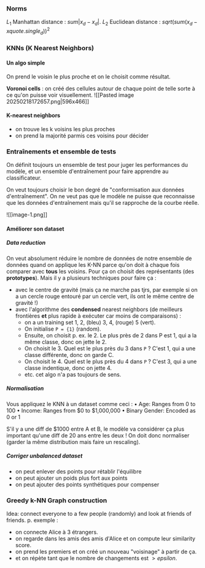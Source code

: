 ### Norms

$L_1$ Manhattan distance : $sum |x_d - x_d|$.
$L_2$ Euclidean distance : $sqrt(sum (x_d - x quote.single_d))^2$

### KNNs (K Nearest Neighbors)

#### Un algo simple

On prend le voisin le plus proche et on le choisit comme résultat.

**Voronoi cells** : on créé des cellules autour de chaque point de telle sorte à ce qu'on puisse voir visuellement.
![[Pasted image 20250218172657.png|596x466]]

#### K-nearest neighbors

- on trouve les k voisins les plus proches
- on prend la majorité parmis ces voisins pour décider
### Entraînements et ensemble de tests

On définit toujours un ensemble de test pour juger les performances du modèle, et un ensemble d'entraînement pour faire apprendre au classificateur.

On veut toujours choisir le bon degré de "conformisation aux données d'entraînement". On ne veut pas que le modèle ne puisse que reconnaisse que les données d'entraînement mais qu'il se rapproche de la courbe réelle.

![[image-1.png]]
#### Améliorer son dataset

##### Data reduction

On veut absolument réduire le nombre de données de notre ensemble de données quand on applique les K-NN parce qu'on doit à chaque fois comparer avec **tous** les voisins. Pour ça on choisit des représentants (des **prototypes**). Mais il y a plusieurs techniques pour faire ça :
- avec le centre de gravité (mais ça ne marche pas tjrs, par exemple si on a un cercle rouge entouré par un cercle vert, ils ont le même centre de gravité !)
- avec l'algorithme des **condensed** nearest neighbors (de meilleurs frontières **et** plus rapide à exécuter car moins de comparaisons) :
	- on a un training set 1, 2, (bleu) 3, 4, (rouge) 5 (vert).
	- On initialise `P = {1}` (random).
	- Ensuite, on choisit p. ex. le 2. Le plus près de 2 dans P est 1, qui a la même classe, donc on jette le 2.
	- On choisit le 3. Quel est le plus près du 3 dans `P` ? C'est 1, qui a une classe différente, donc on garde C.
	- On choisit le 4. Quel est le plus près du 4 dans `P` ? C'est 3, qui a une classe indentique, donc on jette 4.
	- etc. cet algo n'a pas toujours de sens.
##### Normalisation

Vous appliquez le KNN à un dataset comme ceci : 
• Age: Ranges from 0 to 100
• Income: Ranges from $0 to $1,000,000
• Binary Gender: Encoded as 0 or 1

S'il y a une diff de $1000 entre A et B, le modèle va considérer ça plus important qu'une diff de 20 ans entre les deux ! On doit donc normaliser (garder la même distribution mais faire un rescaling).
##### Corriger unbalanced dataset

- on peut enlever des points pour rétablir l'équilibre
- on peut ajouter un poids plus fort aux points 
- on peut ajouter des points synthétiques pour compenser

### Greedy k-NN Graph construction

Idea: connect everyone to a few people (randomly) and look at friends of friends.
p. exemple :
- on connecte Alice à 3 étrangers.
- on regarde dans les amis des amis d'Alice et on compute leur similarity score.
- on prend les premiers et on créé un nouveau "voisinage" à partir de ça.
- et on répète tant que le nombre de changements est $>epsilon$.